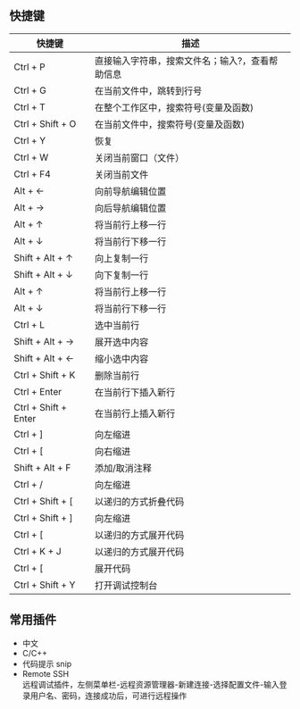 ## 快捷键

| 快捷键 | 描述 |
| ------ | ------ |
| Ctrl + P | 直接输入字符串，搜索文件名；输入?，查看帮助信息 |
| Ctrl + G | 在当前文件中，跳转到行号 |
| Ctrl + T | 在整个工作区中，搜索符号(变量及函数) |
| Ctrl + Shift + O | 在当前文件中，搜索符号(变量及函数) |
| Ctrl + Y | 恢复 |
| Ctrl + W | 关闭当前窗口（文件）|
| Ctrl + F4 | 关闭当前文件 |
| Alt + ← | 向前导航编辑位置 |
| Alt + → | 向后导航编辑位置 |
| Alt + ↑ | 将当前行上移一行 |
| Alt + ↓ | 将当前行下移一行 |
| Shift + Alt + ↑ | 向上复制一行 |
| Shift + Alt + ↓ | 向下复制一行 |
| Alt + ↑ | 将当前行上移一行 |
| Alt + ↓ | 将当前行下移一行 |
| Ctrl + L | 选中当前行 |
| Shift + Alt + → | 展开选中内容 |
| Shift + Alt + ← | 缩小选中内容 |
| Ctrl + Shift + K | 删除当前行 |
| Ctrl + Enter | 在当前行下插入新行 |
| Ctrl + Shift + Enter | 在当前行上插入新行 |
| Ctrl + ] | 向左缩进 |
| Ctrl + \[ | 向右缩进 |
| Shift + Alt + F | 添加/取消注释 |
| Ctrl + / | 向左缩进 |
| Ctrl + Shift + \[ | 以递归的方式折叠代码 |
| Ctrl + Shift + ] | 向左缩进 |
| Ctrl + \[ | 以递归的方式展开代码 |
| Ctrl + K + J | 以递归的方式展开代码 |
| Ctrl + \[ | 展开代码 |
| Ctrl + Shift + Y | 打开调试控制台 |

## 常用插件
* 中文  
* C/C++
* 代码提示 snip
* Remote SSH  
远程调试插件，左侧菜单栏-远程资源管理器-新建连接-选择配置文件-输入登录用户名、密码，连接成功后，可进行远程操作

